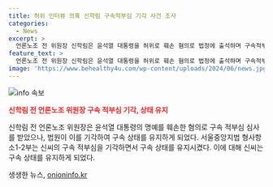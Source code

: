 ```yaml
---
title: 허위 인터뷰 의혹 신학림 구속적부심 기각 사건 조사
categories:
  - News
excerpt: >
  언론노조 전 위원장 신학림은 윤석열 대통령을 허위로 훼손 혐의로 법정에 출석하며 구속적부심을 받았지만, 법원은 이를 기각했다. 그는 2021년에 김만배 씨와 함께 윤석열 대통령에 대한 허위 인터뷰를 한 후 1억6500만원을 받았다는 혐의를 받고 있다. 또한 검찰은 해당 인터뷰가 사실과 다르며 선거 개입 의도가 있었다고 주장하고 있다. 앞서 신씨와 김씨는 구속됐고, 법원은 구속영장을 발부했으며, 신씨는 구속적부심이 기각되어 구속 상태를 유지하게 되었다.
feature_text: >
  언론노조 전 위원장 신학림은 윤석열 대통령을 허위로 훼손 혐의로 법정에 출석하며 구속적부심을 받았지만, 법원은 이를 기각했다. 그는 2021년에 김만배 씨와 함께 윤석열 대통령에 대한 허위 인터뷰를 한 후 1억6500만원을 받았다는 혐의를 받고 있다. 또한 검찰은 해당 인터뷰가 사실과 다르며 선거 개입 의도가 있었다고 주장하고 있다. 앞서 신씨와 김씨는 구속됐고, 법원은 구속영장을 발부했으며, 신씨는 구속적부심이 기각되어 구속 상태를 유지하게 되었다.
image: 'https://www.behealthy4u.com/wp-content/uploads/2024/06/news.jpg'
---
```


<p><img src="https://www.behealthy4u.com/wp-content/uploads/2024/06/news.jpg" alt="info 속보" /></p>

<p><b><span style="color: #ee2323;">신학림 전 언론노조 위원장 구속 적부심 기각, 상태 유지</span></b></p>

<p>신학림 전 언론노조 위원장은 윤석열 대통령의 명예를 훼손한 혐의로 구속 적부심 심사를 받았으나, 법원이 이를 기각하여 구속 상태를 유지하게 되었다. 서울중앙지법 형사항소1-2부는 신씨의 구속 적부심을 기각하면서 구속 상태를 유지시켰다. 이에 대해 신씨는 구속 상태를 유지하게 되었다.</p>

<p data-ke-size="size16"></p>
생생한 뉴스, <a href="https://onioninfo.kr" rel="dofollow">onioninfo.kr</a>


